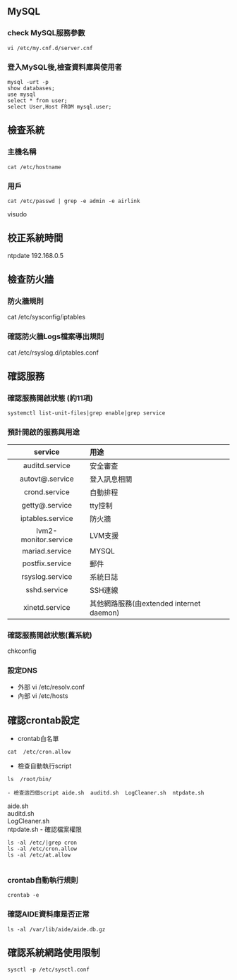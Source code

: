 ## MySQL
### check MySQL服務參數

```
vi /etc/my.cnf.d/server.cnf
```

### 登入MySQL後,檢查資料庫與使用者

```
mysql -urt -p
show databases;
use mysql 
select * from user;
select User,Host FROM mysql.user;
```

## 檢查系統
### 主機名稱

```
cat /etc/hostname
```

### 用戶

```
cat /etc/passwd | grep -e admin -e airlink

```

visudo 
## 校正系統時間

ntpdate 192.168.0.5
## 檢查防火牆
### 防火牆規則
cat /etc/sysconfig/iptables
### 確認防火牆Logs檔案導出規則
cat /etc/rsyslog.d/iptables.conf
## 確認服務
### 確認服務開啟狀態 (約11項)

```
systemctl list-unit-files|grep enable|grep service
```

### 預計開啟的服務與用途

|service |用途|
|:-:|:-|
auditd.service|安全審查|
autovt@.service|登入訊息相關|
crond.service|自動排程|
getty@.service|tty控制|
iptables.service|防火牆|
lvm2-monitor.service |LVM支援
mariad.service|MYSQL|
postfix.service|郵件|
rsyslog.service|系統日誌
sshd.service|SSH連線
xinetd.service| 其他網路服務(由extended internet daemon)



### 確認服務開啟狀態(舊系統)
chkconfig
### 設定DNS
- 外部
vi /etc/resolv.conf
- 內部
vi /etc/hosts
## 確認crontab設定
- crontab白名單

```
cat  /etc/cron.allow
```

- 檢查自動執行script

```
ls  /root/bin/
```

	- 檢查這四個script aide.sh  auditd.sh  LogCleaner.sh  ntpdate.sh
aide.sh  
auditd.sh  
LogCleaner.sh  
ntpdate.sh
	- 確認檔案權限

```
ls -al /etc/|grep cron
ls -al /etc/cron.allow
ls -al /etc/at.allow


```

### crontab自動執行規則 

```
crontab -e 
```


### 確認AIDE資料庫是否正常

```
ls -al /var/lib/aide/aide.db.gz
```

## 確認系統網路使用限制

```
sysctl -p /etc/sysctl.conf
```